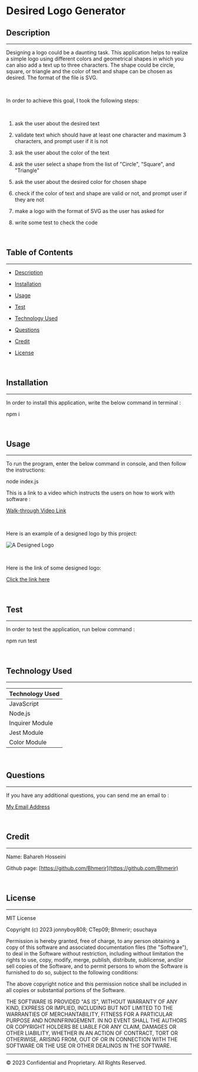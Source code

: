 # Desired Logo Generator

## Description 
---

Designing a logo could be a daunting task. This application helps to realize a simple logo using different colors and geometrical shapes in which you can also add a text up to three characters. The shape could be circle, square, or triangle and the color of text and shape can be chosen as desired. The format of the file is SVG.

<br>

In order to achieve this goal, I took the following steps:

<br>

1. ask the user about the desired text

2. validate text which should have at least one character and maximum 3 characters, and prompt user if it is not

3. ask the user about the color of the text

5. ask the user select a shape from the list of "Circle", "Square", and "Triangle" 

6. ask the user about the desired color for chosen shape

7. check if the color of text and shape are valid or not, and prompt user if they are not

8. make a logo with the format of SVG as the user has asked for

9. write some test to check the code

<br>

## Table of Contents
---

* [Description](#description)

* [Installation](#installation)

* [Usage](#usage)

* [Test](#test)

* [Technology Used](#technology-used)

* [Questions](#questions)

* [Credit](#credit)

* [License](#license)

<br>

## Installation

---

In order to install this application, write the below command in terminal :

npm i

<br>

## Usage

---

To run the program, enter the below command in console, and then follow the instructions:

node index.js

This is a link to a video which instructs the users on how to work with software : 

[Walk-through Video Link](https://drive.google.com/file/d/11-d7QSgKJo4jceHGlzjDORt8B9_nmhEx/view)

<br>

Here is an example of a designed logo by this project:

![A Designed Logo](logo.png)

<br>

Here is the link of some designed logo:

[Click the link here](https://github.com/Bhmerir/)

<br>

## Test

---

In order to test the application, run below command :

npm run test

<br>

## Technology Used

---

| Technology Used         |
| -------------           |
| JavaScript              |  
| Node.js                 |    
| Inquirer Module         | 
| Jest Module             |
| Color Module            |

<br>

## Questions 

---

If you have any additional questions, you can send me an email to :

[My Email Address](mailto:(mer_ir@yahoo.com))

<br>

## Credit

---

Name:     Bahareh Hosseini

Github page:      [https://github.com/Bhmerir](https://github.com/Bhmerir)

<br>

## License

---

MIT License

Copyright (c) 2023 jonnyboy808; CTep09; Bhmerir; osuchaya

Permission is hereby granted, free of charge, to any person obtaining a copy
of this software and associated documentation files (the "Software"), to deal
in the Software without restriction, including without limitation the rights
to use, copy, modify, merge, publish, distribute, sublicense, and/or sell
copies of the Software, and to permit persons to whom the Software is
furnished to do so, subject to the following conditions:

The above copyright notice and this permission notice shall be included in all
copies or substantial portions of the Software.

THE SOFTWARE IS PROVIDED "AS IS", WITHOUT WARRANTY OF ANY KIND, EXPRESS OR
IMPLIED, INCLUDING BUT NOT LIMITED TO THE WARRANTIES OF MERCHANTABILITY,
FITNESS FOR A PARTICULAR PURPOSE AND NONINFRINGEMENT. IN NO EVENT SHALL THE
AUTHORS OR COPYRIGHT HOLDERS BE LIABLE FOR ANY CLAIM, DAMAGES OR OTHER
LIABILITY, WHETHER IN AN ACTION OF CONTRACT, TORT OR OTHERWISE, ARISING FROM,
OUT OF OR IN CONNECTION WITH THE SOFTWARE OR THE USE OR OTHER DEALINGS IN THE
SOFTWARE.


---

© 2023 Confidential and Proprietary. All Rights Reserved.

